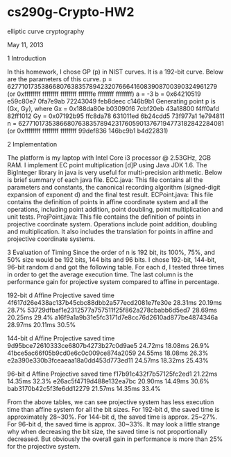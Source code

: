 cs290g-Crypto-HW2
=================

elliptic curve cryptography

May 11, 2013

1 Introduction

In this homework, I chose GP (p) in NIST curves. It is a 192-bit curve. Below are the parameters of this curve.
p = 6277101735386680763835789423207666416083908700390324961279 
(or 0xffffffff ffffffff ffffffff fffffffe ffffffff ffffffff)
a = -3
b = 0x64210519 e59c80e7 0fa7e9ab 72243049 feb8deec c146b9b1
Generating point p is (Gx, Gy), where
Gx = 0x188da80e b03090f6 7cbf20eb 43a18800 f4ff0afd 82ff1012
Gy = 0x07192b95 ffc8da78 631011ed 6b24cdd5 73f977a1 1e794811
n = 6277101735386680763835789423176059013767194773182842284081
(or 0xffffffff ffffffff ffffffff 99def836 146bc9b1 b4d22831)

2 Implementation

The platform is my laptop with Intel Core i3 processor @ 2.53GHz, 2GB RAM. I implement EC point multiplication [d]P using Java JDK 1.6. The BigInteger library in java is very useful for multi-precision arithmetic. Below is brief summary of each java file.
ECC.java: This file contains all the parameters and constants, the canonical recording algorithm (signed-digit expansion of exponent d) and the final test result.
ECPoint.java: This file contains the definition of points in affine coordinate system and all the operations, including point addition, point doubling, point multiplication and unit tests.
ProjPoint.java: This file contains the definition of points in projective coordinate system. Operations include point addition, doubling and multiplication. It also includes the translation for points in affine and projective coordinate systems.

3 Evaluation of Timing
Since the order of n is 192 bit, its 100%, 75%, and 50% size would be 192 bits, 144 bits and 96 bits.
I chose 192-bit, 144-bit, 96-bit random d and got the following table. For each d, I tested three times in order to get the average execution time. The last column is the performance gain for projective system compared to affine in percentage.

192-bit d
Affine
Projective
saved time
4f617d26e438ac137b45cbc88dbb2a577ecd2081e7fe30e
28.31ms
20.19ms
28.7%
53729dfbaf1e2312577a757511f25f862a278cbabb6d5ed7
28.69ms
20.25ms
29.4%
a16f9a1a9b31e5fc3171d7e8cc76d2610ad877be4874346a
28.97ms
20.11ms
30.5%

144-bit d
Affine
Projective
saved time
9d95bce72610333ce6807b4273b27c0d9ae5
24.72ms
18.08ms
26.9%
41bce5ac66f05b9cd0e6c0c009ce874a2059
24.55ms
18.08ms
26.3%
e2a390e330b3fceaeaa18a0dd453d773ed11
24.57ms
18.32ms
25.43%

96-bit d
Affine
Projective
saved time
f17b91c432f7b57125fc2ed1
21.22ms
14.35ms
32.3%
e26ac5f4719d488e132ea7bc
20.90ms
14.49ms
30.6%
bab3170b42c5f3fe6dd12279
21.57ms
14.35ms
33.4%

From the above tables, we can see projective system has less execution time than affine system for all the bit sizes. For 192-bit d, the saved time is approximately 28~30%. For 144-bit d, the saved time is approx. 25~27%. For 96-bit d, the saved time is approx. 30~33%. It may look a little strange why when decreasing the bit size, the saved time is not proportionally decreased. But obviously the overall gain in performance is more than 25% for the projective system.


